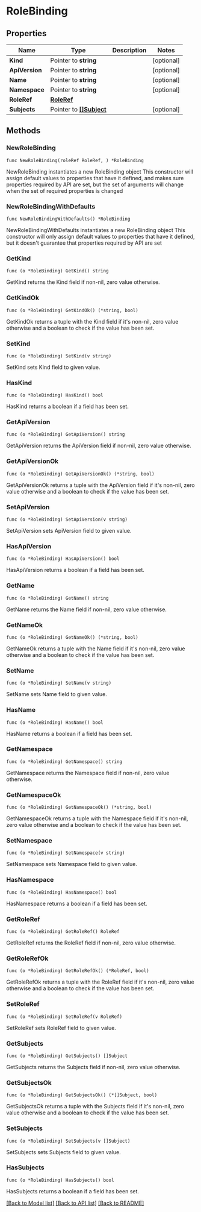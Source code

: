 # RoleBinding

## Properties

Name | Type | Description | Notes
------------ | ------------- | ------------- | -------------
**Kind** | Pointer to **string** |  | [optional] 
**ApiVersion** | Pointer to **string** |  | [optional] 
**Name** | Pointer to **string** |  | [optional] 
**Namespace** | Pointer to **string** |  | [optional] 
**RoleRef** | [**RoleRef**](RoleRef.md) |  | 
**Subjects** | Pointer to [**[]Subject**](Subject.md) |  | [optional] 

## Methods

### NewRoleBinding

`func NewRoleBinding(roleRef RoleRef, ) *RoleBinding`

NewRoleBinding instantiates a new RoleBinding object
This constructor will assign default values to properties that have it defined,
and makes sure properties required by API are set, but the set of arguments
will change when the set of required properties is changed

### NewRoleBindingWithDefaults

`func NewRoleBindingWithDefaults() *RoleBinding`

NewRoleBindingWithDefaults instantiates a new RoleBinding object
This constructor will only assign default values to properties that have it defined,
but it doesn't guarantee that properties required by API are set

### GetKind

`func (o *RoleBinding) GetKind() string`

GetKind returns the Kind field if non-nil, zero value otherwise.

### GetKindOk

`func (o *RoleBinding) GetKindOk() (*string, bool)`

GetKindOk returns a tuple with the Kind field if it's non-nil, zero value otherwise
and a boolean to check if the value has been set.

### SetKind

`func (o *RoleBinding) SetKind(v string)`

SetKind sets Kind field to given value.

### HasKind

`func (o *RoleBinding) HasKind() bool`

HasKind returns a boolean if a field has been set.

### GetApiVersion

`func (o *RoleBinding) GetApiVersion() string`

GetApiVersion returns the ApiVersion field if non-nil, zero value otherwise.

### GetApiVersionOk

`func (o *RoleBinding) GetApiVersionOk() (*string, bool)`

GetApiVersionOk returns a tuple with the ApiVersion field if it's non-nil, zero value otherwise
and a boolean to check if the value has been set.

### SetApiVersion

`func (o *RoleBinding) SetApiVersion(v string)`

SetApiVersion sets ApiVersion field to given value.

### HasApiVersion

`func (o *RoleBinding) HasApiVersion() bool`

HasApiVersion returns a boolean if a field has been set.

### GetName

`func (o *RoleBinding) GetName() string`

GetName returns the Name field if non-nil, zero value otherwise.

### GetNameOk

`func (o *RoleBinding) GetNameOk() (*string, bool)`

GetNameOk returns a tuple with the Name field if it's non-nil, zero value otherwise
and a boolean to check if the value has been set.

### SetName

`func (o *RoleBinding) SetName(v string)`

SetName sets Name field to given value.

### HasName

`func (o *RoleBinding) HasName() bool`

HasName returns a boolean if a field has been set.

### GetNamespace

`func (o *RoleBinding) GetNamespace() string`

GetNamespace returns the Namespace field if non-nil, zero value otherwise.

### GetNamespaceOk

`func (o *RoleBinding) GetNamespaceOk() (*string, bool)`

GetNamespaceOk returns a tuple with the Namespace field if it's non-nil, zero value otherwise
and a boolean to check if the value has been set.

### SetNamespace

`func (o *RoleBinding) SetNamespace(v string)`

SetNamespace sets Namespace field to given value.

### HasNamespace

`func (o *RoleBinding) HasNamespace() bool`

HasNamespace returns a boolean if a field has been set.

### GetRoleRef

`func (o *RoleBinding) GetRoleRef() RoleRef`

GetRoleRef returns the RoleRef field if non-nil, zero value otherwise.

### GetRoleRefOk

`func (o *RoleBinding) GetRoleRefOk() (*RoleRef, bool)`

GetRoleRefOk returns a tuple with the RoleRef field if it's non-nil, zero value otherwise
and a boolean to check if the value has been set.

### SetRoleRef

`func (o *RoleBinding) SetRoleRef(v RoleRef)`

SetRoleRef sets RoleRef field to given value.


### GetSubjects

`func (o *RoleBinding) GetSubjects() []Subject`

GetSubjects returns the Subjects field if non-nil, zero value otherwise.

### GetSubjectsOk

`func (o *RoleBinding) GetSubjectsOk() (*[]Subject, bool)`

GetSubjectsOk returns a tuple with the Subjects field if it's non-nil, zero value otherwise
and a boolean to check if the value has been set.

### SetSubjects

`func (o *RoleBinding) SetSubjects(v []Subject)`

SetSubjects sets Subjects field to given value.

### HasSubjects

`func (o *RoleBinding) HasSubjects() bool`

HasSubjects returns a boolean if a field has been set.


[[Back to Model list]](../README.md#documentation-for-models) [[Back to API list]](../README.md#documentation-for-api-endpoints) [[Back to README]](../README.md)


